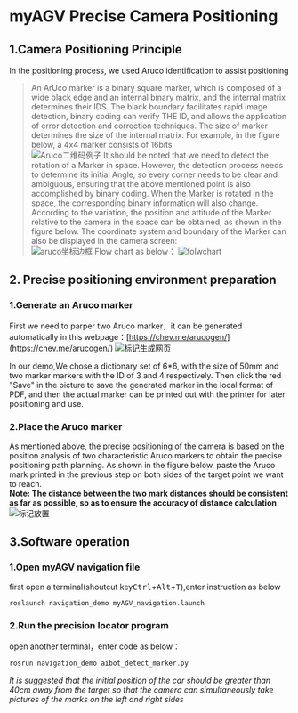 # myAGV Precise Camera Positioning
## 1.Camera Positioning Principle
In the positioning process, we used Aruco identification to assist positioning
> An ArUco marker is a binary square marker, which is composed of a wide black edge and an internal binary matrix, and the internal matrix determines their IDS.  The black boundary facilitates rapid image detection, binary coding can verify THE ID, and allows the application of error detection and correction techniques.  The size of marker determines the size of the internal matrix.  For example, in the figure below, a 4x4 marker consists of 16bits  
> ![Aruco二维码例子](../image/小车精准定位/Aruco二维码例子.jpg)
>It should be noted that we need to detect the rotation of a Marker in space. However, the detection process needs to determine its initial Angle, so every corner needs to be clear and ambiguous, ensuring that the above mentioned point is also accomplished by binary coding.  When the Marker is rotated in the space, the corresponding binary information will also change. According to the variation, the position and attitude of the Marker relative to the camera in the space can be obtained, as shown in the figure below. The coordinate system and boundary of the Marker can also be displayed in the camera screen:  
> ![aruco坐标边框](../image/小车精准定位/aruco坐标边框.jpg)
Flow chart as below：
![folwchart](../image/小车精准定位/flowchart.png)

## 2. Precise positioning environment preparation
### 1.Generate an Aruco marker
First we need to parper two Aruco marker，it can be generated automatically in this webpage：[https://chev.me/arucogen/](https://chev.me/arucogen/)
![标记生成网页](../image/小车精准定位/标记生成网页.png)

In our demo,We chose a dictionary set of 6*6, with the size of 50mm and two marker markers with the ID of 3 and 4 respectively. Then click the red "Save" in the picture to save the generated marker in the local format of PDF, and then the actual marker can be printed out with the printer for later positioning and use.  
### 2.Place the Aruco marker
As mentioned above, the precise positioning of the camera is based on the position analysis of two characteristic Aruco markers to obtain the precise positioning path planning.  As shown in the figure below, paste the Aruco mark printed in the previous step on both sides of the target point we want to reach.  
**Note: The distance between the two mark distances should be consistent as far as possible, so as to ensure the accuracy of distance calculation**
![标记放置](../image/小车精准定位/标记放置.jpg)
## 3.Software operation
### 1.Open myAGV navigation file
 first open a terminal(shoutcut key<kbd>Ctrl</kbd>+<kbd>Alt</kbd>+<kbd>T</kbd>),enter instruction as below
```c
roslaunch navigation_demo myAGV_navigation.launch
```
### 2.Run the precision locator program
open another terminal，enter code as below：
```c
rosrun navigation_demo aibot_detect_marker.py
```
  *It is suggested that the initial position of the car should be greater than 40cm away from the target so that the camera can simultaneously take pictures of the marks on the left and right sides*